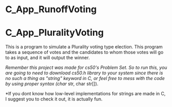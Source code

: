 # C_App_RunoffVoting

# C_App_PluralityVoting

This is a program to simulate a Plurality voting type election. This program takes a sequence of votes and the candidates to whom those votes will go to as input, 
and it will output the winner.

*Remember this project was made for cs50's Problem Set. So to run this, you are going to need to download cs50.h library to your system since there is no such a thing 
as "string" keyword in C, or feel free to mess with the code by using proper syntax  (char* str, char str[]).

*If you dont know how low-level implementations for strings are made in C, I suggest you to check it out, it is actually fun.
